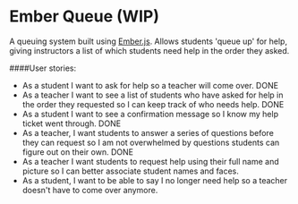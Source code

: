 Ember Queue (WIP)
=================

A queuing system built using [Ember.js](http://www.emberjs.com). Allows students
'queue up' for help, giving instructors a list of which students need help in
the order they asked.

####User stories:
- As a student I want to ask for help so a teacher will come over. DONE
- As a teacher I want to see a list of students who have asked for help in the
order they requested so I can keep track of who needs help. DONE
- As a student I want to see a confirmation message so I know my help ticket
went through. DONE
- As a teacher, I want students to answer a series of questions before they can
request so I am not overwhelmed by questions students can figure out on their
own. DONE
- As a teacher I want students to request help using their full name and picture
so I can better associate student names and faces.
- As a student, I want to be able to say I no longer need help so a teacher
doesn't have to come over anymore.
